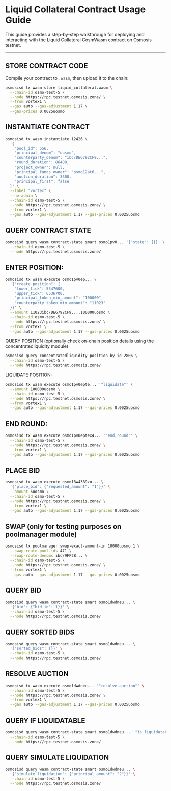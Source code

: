 # Liquid Collateral Contract Usage Guide

This guide provides a step-by-step walkthrough for deploying and interacting with the Liquid Collateral CosmWasm contract on Osmosis testnet.

---



## STORE CONTRACT CODE

Compile your contract to `.wasm`, then upload it to the chain:

```bash
osmosisd tx wasm store liquid_collateral.wasm \
  --chain-id osmo-test-5 \
  --node https://rpc.testnet.osmosis.zone/ \
  --from vortex1 \
  --gas auto --gas-adjustment 1.17 \
  --gas-prices 0.0025uosmo
```
## INSTANTIATE CONTRACT

```bash
osmosisd tx wasm instantiate 12426 \
  '{
    "pool_id": 556,
    "principal_denom": "uosmo",
    "counterparty_denom": "ibc/DE6792CF9...",
    "round_duration": 86400,
    "project_owner": null,
    "principal_funds_owner": "osmo12at6...",
    "auction_duration": 3600,
    "principal_first": false
  }' \
  --label "vortex" \
  --no-admin \
  --chain-id osmo-test-5 \
  --node https://rpc.testnet.osmosis.zone/ \
  --from vortex1 \
  --gas auto --gas-adjustment 1.17 --gas-prices 0.0025uosmo
```

## QUERY CONTRACT STATE
```bash
osmosisd query wasm contract-state smart osmo1pv0... '{"state": {}}' \
  --chain-id osmo-test-5 \
  --node https://rpc.testnet.osmosis.zone/
```
## ENTER POSITION:
```bash
osmosisd tx wasm execute osmo1pv0ep... \
  '{"create_position": {
    "lower_tick": 5547600,
    "upper_tick": 6536700,
    "principal_token_min_amount": "100000",
    "counterparty_token_min_amount": "11023"
  }}' \
  --amount 11023ibc/DE6792CF9...,100000uosmo \
  --chain-id osmo-test-5 \
  --node https://rpc.testnet.osmosis.zone/ \
  --from vortex1 \
  --gas auto --gas-adjustment 1.17 --gas-prices 0.0025uosmo
```
QUERY POSITION (optionally check on-chain position details using the concentratedliquidity module)
```bash
osmosisd query concentratedliquidity position-by-id 2806 \
  --chain-id osmo-test-5 \
  --node https://rpc.testnet.osmosis.zone/
```
LIQUIDATE POSITION:
```bash
osmosisd tx wasm execute osmo1pv0epte... '"liquidate"' \
  --amount 100000uosmo \
  --chain-id osmo-test-5 \
  --node https://rpc.testnet.osmosis.zone/ \
  --from vortex1 \
  --gas auto --gas-adjustment 1.17 --gas-prices 0.0025uosmo
```
## END ROUND:
```bash
osmosisd tx wasm execute osmo1pv0eptex4... '"end_round"' \
  --chain-id osmo-test-5 \
  --node https://rpc.testnet.osmosis.zone/ \
  --from vortex1 \
  --gas auto --gas-adjustment 1.17 --gas-prices 0.0025uosmo
```
## PLACE BID
```bash
osmosisd tx wasm execute osmo18w4389zu... \
  '{"place_bid": {"requested_amount": "1"}}' \
  --amount 5uosmo \
  --chain-id osmo-test-5 \
  --node https://rpc.testnet.osmosis.zone/ \
  --from vortex1 \
  --gas auto --gas-adjustment 1.17 --gas-prices 0.0025uosmo
```
## SWAP (only for testing purposes on poolmanager module)
```bash
osmosisd tx poolmanager swap-exact-amount-in 10000uosmo 1 \
  --swap-route-pool-ids 471 \
  --swap-route-denoms ibc/9FF2B... \
  --chain-id osmo-test-5 \
  --node https://rpc.testnet.osmosis.zone/ \
  --from vortex1 \
  --gas auto --gas-adjustment 1.17 --gas-prices 0.0025uosmo
```
## QUERY BID
```bash
osmosisd query wasm contract-state smart osmo1dwdneu... \
  '{"bid": {"bid_id": 1}}' \
  --chain-id osmo-test-5 \
  --node https://rpc.testnet.osmosis.zone/
```
## QUERY SORTED BIDS
```bash
osmosisd query wasm contract-state smart osmo1dwdneu... \
  '{"sorted_bids": {}}' \
  --chain-id osmo-test-5 \
  --node https://rpc.testnet.osmosis.zone/
```
## RESOLVE AUCTION
```bash
osmosisd tx wasm execute osmo1dwdneu... '"resolve_auction"' \
  --chain-id osmo-test-5 \
  --node https://rpc.testnet.osmosis.zone/ \
  --from vortex1 \
  --gas auto --gas-adjustment 1.17 --gas-prices 0.0025uosmo
```
## QUERY IF LIQUIDATABLE
```bash
osmosisd query wasm contract-state smart osmo1dwdneu... '"is_liquidatable"' \
  --chain-id osmo-test-5 \
  --node https://rpc.testnet.osmosis.zone/
```
## QUERY SIMULATE LIQUIDATION
```bash
osmosisd query wasm contract-state smart osmo1dwdneu... \
  '{"simulate_liquidation": {"principal_amount": "2"}}' \
  --chain-id osmo-test-5 \
  --node https://rpc.testnet.osmosis.zone/
  ```